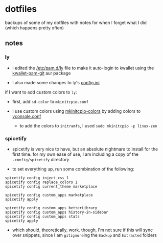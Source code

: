 # dotfiles

backups of some of my dotfiles with notes for when I forget what I did (which happens pretty often)

## notes

### ly

- I edited the [/etc/pam.d/ly](ly) file to make it auto-login to kwallet using the [kwallet-pam-git](https://aur.archlinux.org/packages/kwallet-pam-git) aur package

- I also made some changes to ly's [config.ini](config.ini)

if I want to add custom colors to `ly`:

- first, add `sd-color` to `mkinitcpio.conf`

- I use custom colors using [mkinitcpio-colors](https://github.com/evanpurkhiser/mkinitcpio-colors) by adding colors to [vconsole.conf](vconsole.conf)

  - to add the colors to `initramfs`, I used `sudo mkinitcpio -p linux-zen`

### spicetify

- spicetify is very nice to have, but an absolute nightmare to install for the first time. for my own ease of use, I am including a copy of the `.config/spicetify` directory

- to set everything up, run some combination of the following:

```
spicetify config inject_css 1
spicetify config replace_colors 1
spicetify config current_theme marketplace

spicetify config custom_apps marketplace
spicetify apply

spicetify config custom_apps betterLibrary
spicetify config custom_apps history-in-sidebar
spicetify config custom_apps stats
spicetify apply
```

- which should, theoretically, work. though, I'm not sure if this will sync over snippets, since I am `gitignore`ing the `Backup` and `Extracted` folders
